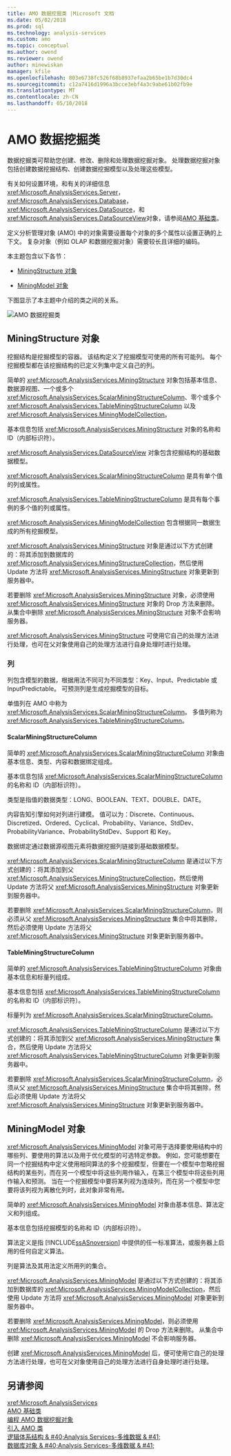 ```yaml
---
title: AMO 数据挖掘类 |Microsoft 文档
ms.date: 05/02/2018
ms.prod: sql
ms.technology: analysis-services
ms.custom: amo
ms.topic: conceptual
ms.author: owend
ms.reviewer: owend
author: minewiskan
manager: kfile
ms.openlocfilehash: 803e6738fc526f68b8937efaa2b65be1b7d30dc4
ms.sourcegitcommit: c12a7416d1996a3bcce3ebf4a3c9abe61b02fb9e
ms.translationtype: MT
ms.contentlocale: zh-CN
ms.lasthandoff: 05/10/2018
---
```

# <a name="amo-data-mining-classes"></a>AMO 数据挖掘类
  数据挖掘类可帮助您创建、修改、删除和处理数据挖掘对象。 处理数据挖掘对象包括创建数据挖掘结构、创建数据挖掘模型以及处理这些模型。  
  
 有关如何设置环境，和有关的详细信息<xref:Microsoft.AnalysisServices.Server>， <xref:Microsoft.AnalysisServices.Database>， <xref:Microsoft.AnalysisServices.DataSource>，和<xref:Microsoft.AnalysisServices.DataSourceView>对象，请参阅[AMO 基础类](../../../analysis-services/multidimensional-models/analysis-management-objects/amo-fundamental-classes.md)。  
  
 定义分析管理对象 (AMO) 中的对象需要设置每个对象的多个属性以设置正确的上下文。 复杂对象（例如 OLAP 和数据挖掘对象）需要较长且详细的编码。  
  
 本主题包含以下各节：  
  
-   [MiningStructure 对象](#MiningStructure)  
  
-   [MiningModel 对象](#MiningModel)  
  
 下图显示了本主题中介绍的类之间的关系。  
  
 ![AMO 数据挖掘类](../../../analysis-services/multidimensional-models/analysis-management-objects/media/amo-dataminingclasses.gif "AMO 数据挖掘类")  
  
##  <a name="MiningStructure"></a> MiningStructure 对象  
 挖掘结构是挖掘模型的容器。 该结构定义了挖掘模型可使用的所有可能列。 每个挖掘模型都在该挖掘结构的已定义列集中定义自己的列。  
  
 简单的 <xref:Microsoft.AnalysisServices.MiningStructure> 对象包括基本信息、数据源视图、一个或多个 <xref:Microsoft.AnalysisServices.ScalarMiningStructureColumn>、零个或多个 <xref:Microsoft.AnalysisServices.TableMiningStructureColumn> 以及 <xref:Microsoft.AnalysisServices.MiningModelCollection>。  
  
 基本信息包括 <xref:Microsoft.AnalysisServices.MiningStructure> 对象的名称和 ID（内部标识符）。  
  
 <xref:Microsoft.AnalysisServices.DataSourceView> 对象包含挖掘结构的基础数据模型。  
  
 <xref:Microsoft.AnalysisServices.ScalarMiningStructureColumn> 是具有单个值的列或属性。  
  
 <xref:Microsoft.AnalysisServices.TableMiningStructureColumn> 是具有每个事例的多个值的列或属性。  
  
 <xref:Microsoft.AnalysisServices.MiningModelCollection> 包含根据同一数据生成的所有挖掘模型。  
  
 <xref:Microsoft.AnalysisServices.MiningStructure> 对象是通过以下方式创建的：将其添加到数据库的 <xref:Microsoft.AnalysisServices.MiningStructureCollection>，然后使用 Update 方法将 <xref:Microsoft.AnalysisServices.MiningStructure> 对象更新到服务器中。  
  
 若要删除 <xref:Microsoft.AnalysisServices.MiningStructure> 对象，必须使用 <xref:Microsoft.AnalysisServices.MiningStructure> 对象的 Drop 方法来删除。 从集合中删除 <xref:Microsoft.AnalysisServices.MiningStructure> 对象不会影响服务器。  
  
 <xref:Microsoft.AnalysisServices.MiningStructure> 可使用它自己的处理方法进行处理，也可在父对象使用自己的处理方法进行自身处理时进行处理。  
  
### <a name="columns"></a>列  
 列包含模型的数据，根据用法不同可为不同类型：Key、Input、Predictable 或 InputPredictable。 可预测列是生成挖掘模型的目标。  
  
 单值列在 AMO 中称为 <xref:Microsoft.AnalysisServices.ScalarMiningStructureColumn>。 多值列称为 <xref:Microsoft.AnalysisServices.TableMiningStructureColumn>。  
  
#### <a name="scalarminingstructurecolumn"></a>ScalarMiningStructureColumn  
 简单的 <xref:Microsoft.AnalysisServices.ScalarMiningStructureColumn> 对象由基本信息、类型、内容和数据绑定组成。  
  
 基本信息包括 <xref:Microsoft.AnalysisServices.ScalarMiningStructureColumn> 的名称和 ID（内部标识符）。  
  
 类型是指值的数据类型：LONG、BOOLEAN、TEXT、DOUBLE、DATE。  
  
 内容告知引擎如何对列进行建模。 值可以为：Discrete、Continuous、Discretized、Ordered、Cyclical、Probability、Variance、StdDev、ProbabilityVariance、ProbabilityStdDev、Support 和 Key。  
  
 数据绑定通过数据源视图元素将数据挖掘列链接到基础数据模型。  
  
 <xref:Microsoft.AnalysisServices.ScalarMiningStructureColumn> 是通过以下方式创建的：将其添加到父 <xref:Microsoft.AnalysisServices.MiningStructureCollection>，然后使用 Update 方法将父 <xref:Microsoft.AnalysisServices.MiningStructure> 对象更新到服务器中。  
  
 若要删除 <xref:Microsoft.AnalysisServices.ScalarMiningStructureColumn>，则必须从父 <xref:Microsoft.AnalysisServices.MiningStructure> 集合中将其删除，然后必须使用 Update 方法将父 <xref:Microsoft.AnalysisServices.MiningStructure> 对象更新到服务器中。  
  
#### <a name="tableminingstructurecolumn"></a>TableMiningStructureColumn  
 简单的 <xref:Microsoft.AnalysisServices.TableMiningStructureColumn> 对象由基本信息和标量列组成。  
  
 基本信息包括 <xref:Microsoft.AnalysisServices.TableMiningStructureColumn> 的名称和 ID（内部标识符）。  
  
 标量列为 <xref:Microsoft.AnalysisServices.ScalarMiningStructureColumn>。  
  
 <xref:Microsoft.AnalysisServices.TableMiningStructureColumn> 是通过以下方式创建的：将其添加到父 <xref:Microsoft.AnalysisServices.MiningStructure> 集合，然后使用 Update 方法将父 <xref:Microsoft.AnalysisServices.TableMiningStructureColumn> 对象更新到服务器中。  
  
 若要删除 <xref:Microsoft.AnalysisServices.ScalarMiningStructureColumn>，必须从父 <xref:Microsoft.AnalysisServices.MiningStructure> 集合中将其删除，然后必须使用 Update 方法将父 <xref:Microsoft.AnalysisServices.MiningStructure> 对象更新到服务器中。  
  
##  <a name="MiningModel"></a> MiningModel 对象  
 <xref:Microsoft.AnalysisServices.MiningModel> 对象可用于选择要使用结构中的哪些列、要使用的算法以及用于优化模型的可选特定参数。 例如，您可能想要在同一个挖掘结构中定义使用相同算法的多个挖掘模型，但要在一个模型中忽略挖掘结构的某些列，而在另一个模型中将这些列用作输入，在第三个模型中将这些列用作输入和预测。 当在一个挖掘模型中要将某列视为连续列，而在另一个模型中您要将该列视为离散化列时，此对象非常有用。  
  
 简单的 <xref:Microsoft.AnalysisServices.MiningModel> 对象由基本信息、算法定义和列组成。  
  
 基本信息包括挖掘模型的名称和 ID（内部标识符）。  
  
 算法定义是指 [!INCLUDE[ssASnoversion](../../../includes/ssasnoversion-md.md)] 中提供的任一标准算法，或服务器上启用的任何自定义算法。  
  
 列是算法及其用法定义所用列的集合。  
  
 <xref:Microsoft.AnalysisServices.MiningModel> 是通过以下方式创建的：将其添加到数据库的 <xref:Microsoft.AnalysisServices.MiningModelCollection>，然后使用 Update 方法将 <xref:Microsoft.AnalysisServices.MiningModel> 对象更新到服务器中。  
  
 若要删除 <xref:Microsoft.AnalysisServices.MiningModel>，则必须使用 <xref:Microsoft.AnalysisServices.MiningModel> 的 Drop 方法来删除。 从集合中删除 <xref:Microsoft.AnalysisServices.MiningModel> 不会影响服务器。  
  
 创建 <xref:Microsoft.AnalysisServices.MiningModel> 后，便可使用它自己的处理方法进行处理，也可在父对象使用自己的处理方法进行自身处理时进行处理。  
  
## <a name="see-also"></a>另请参阅  
 <xref:Microsoft.AnalysisServices>   
 [AMO 基础类](../../../analysis-services/multidimensional-models/analysis-management-objects/amo-fundamental-classes.md)   
 [编程 AMO 数据挖掘对象](../../../analysis-services/multidimensional-models/analysis-management-objects/programming-amo-data-mining-objects.md)   
 [引入 AMO 类](../../../analysis-services/multidimensional-models/analysis-management-objects/amo-classes-introduction.md)   
 [逻辑体系结构 & #40;Analysis Services-多维数据 & #41;](../../../analysis-services/multidimensional-models/olap-logical/understanding-microsoft-olap-logical-architecture.md)   
 [数据库对象 & #40;Analysis Services-多维数据 & #41;](../../../analysis-services/multidimensional-models/olap-logical/database-objects-analysis-services-multidimensional-data.md)  
  
  
